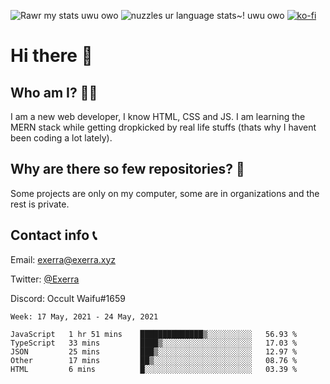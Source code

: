 ![Rawr my stats uwu owo](https://github-readme-stats.vercel.app/api?username=Exerra&show_icons=true&theme=buefy)
![nuzzles ur language stats~! uwu owo](https://github-readme-stats.vercel.app/api/top-langs/?username=Exerra&layout=compact)
[![ko-fi](https://www.ko-fi.com/img/githubbutton_sm.svg)](https://ko-fi.com/X8X130H96)
# Hi there 👋
## Who am I? 🙋‍♀️
I am a new web developer, I know HTML, CSS and JS. I am learning the MERN stack while getting dropkicked by real life stuffs (thats why I havent been coding a lot lately).
## Why are there so few repositories? 🤔
Some projects are only on my computer, some are in organizations and the rest is private.
## Contact info 📞
Email: [exerra@exerra.xyz](mailto:exerra@exerra.xyz)

Twitter: [@Exerra](https://twitter.com/exerra)

Discord: Occult Waifu#1659

<!--START_SECTION:waka-->
```text
Week: 17 May, 2021 - 24 May, 2021

JavaScript   1 hr 51 mins    ██████████████▒░░░░░░░░░░   56.93 % 
TypeScript   33 mins         ████▒░░░░░░░░░░░░░░░░░░░░   17.03 % 
JSON         25 mins         ███▒░░░░░░░░░░░░░░░░░░░░░   12.97 % 
Other        17 mins         ██▒░░░░░░░░░░░░░░░░░░░░░░   08.76 % 
HTML         6 mins          █░░░░░░░░░░░░░░░░░░░░░░░░   03.39 % 
```
<!--END_SECTION:waka-->


